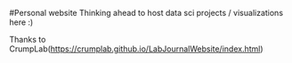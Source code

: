 #Personal website
Thinking ahead to host data sci projects / visualizations here :) 


Thanks to CrumpLab(https://crumplab.github.io/LabJournalWebsite/index.html)

